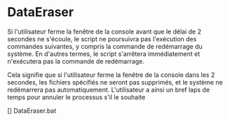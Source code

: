 # DataEraser 

Si l'utilisateur ferme la fenêtre de la console avant que le délai de 2 secondes ne s'écoule, le script ne poursuivra pas l'exécution des commandes suivantes, y compris la commande de redémarrage du système. En d'autres termes, le script s'arrêtera immédiatement et n'exécutera pas la commande de redémarrage.

Cela signifie que si l'utilisateur ferme la fenêtre de la console dans les 2 secondes, les fichiers spécifiés ne seront pas supprimés, et le système ne redémarrera pas automatiquement. L'utilisateur a ainsi un bref laps de temps pour annuler le processus s'il le souhaite

[] DataEraser.bat